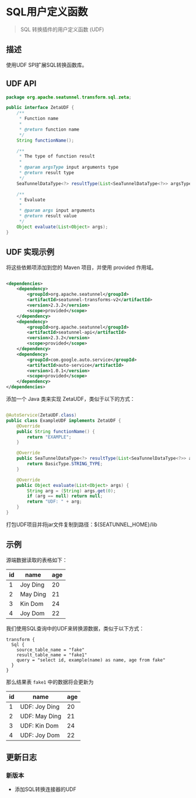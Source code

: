 # SQL用户定义函数

> SQL 转换插件的用户定义函数 (UDF)

## 描述

使用UDF SPI扩展SQL转换函数库。

## UDF API

```java
package org.apache.seatunnel.transform.sql.zeta;

public interface ZetaUDF {
    /**
     * Function name
     *
     * @return function name
     */
    String functionName();

    /**
     * The type of function result
     *
     * @param argsType input arguments type
     * @return result type
     */
    SeaTunnelDataType<?> resultType(List<SeaTunnelDataType<?>> argsType);

    /**
     * Evaluate
     *
     * @param args input arguments
     * @return result value
     */
    Object evaluate(List<Object> args);
}
```

## UDF 实现示例

将这些依赖项添加到您的 Maven 项目，并使用 provided 作用域。

```xml

<dependencies>
    <dependency>
        <groupId>org.apache.seatunnel</groupId>
        <artifactId>seatunnel-transforms-v2</artifactId>
        <version>2.3.2</version>
        <scope>provided</scope>
    </dependency>
    <dependency>
        <groupId>org.apache.seatunnel</groupId>
        <artifactId>seatunnel-api</artifactId>
        <version>2.3.2</version>
        <scope>provided</scope>
    </dependency>
    <dependency>
        <groupId>com.google.auto.service</groupId>
        <artifactId>auto-service</artifactId>
        <version>1.0.1</version>
        <scope>provided</scope>
    </dependency>
</dependencies>

```

添加一个 Java 类来实现 ZetaUDF，类似于以下的方式：

```java

@AutoService(ZetaUDF.class)
public class ExampleUDF implements ZetaUDF {
    @Override
    public String functionName() {
        return "EXAMPLE";
    }

    @Override
    public SeaTunnelDataType<?> resultType(List<SeaTunnelDataType<?>> argsType) {
        return BasicType.STRING_TYPE;
    }

    @Override
    public Object evaluate(List<Object> args) {
        String arg = (String) args.get(0);
        if (arg == null) return null;
        return "UDF: " + arg;
    }
}
```

打包UDF项目并将jar文件复制到路径：${SEATUNNEL_HOME}/lib

## 示例

源端数据读取的表格如下：

| id |   name   | age |
|----|----------|-----|
| 1  | Joy Ding | 20  |
| 2  | May Ding | 21  |
| 3  | Kin Dom  | 24  |
| 4  | Joy Dom  | 22  |

我们使用SQL查询中的UDF来转换源数据，类似于以下方式：

```
transform {
  Sql {
    source_table_name = "fake"
    result_table_name = "fake1"
    query = "select id, example(name) as name, age from fake"
  }
}
```

那么结果表 `fake1` 中的数据将会更新为

| id |     name      | age |
|----|---------------|-----|
| 1  | UDF: Joy Ding | 20  |
| 2  | UDF: May Ding | 21  |
| 3  | UDF: Kin Dom  | 24  |
| 4  | UDF: Joy Dom  | 22  |

## 更新日志

### 新版本

- 添加SQL转换连接器的UDF

